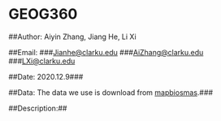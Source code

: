 # GEOG360 
##Author: Aiyin Zhang, Jiang He, Li Xi

##Email: 
###Jianhe@clarku.edu
###AiZhang@clarku.edu
###LXi@clarku.edu


##Date: 2020.12.9###

##Data: The data we use is download from [mapbiosmas](https://mapbiomas.org/download).###

##Description:##
